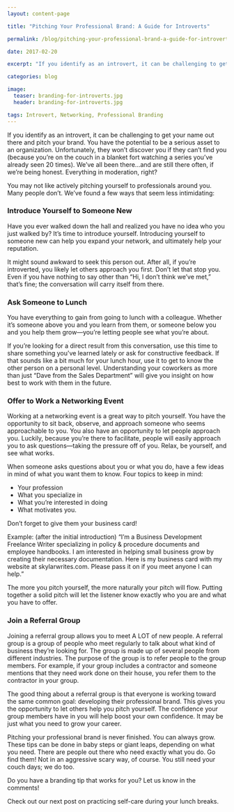 ```yaml
---
layout: content-page

title: "Pitching Your Professional Brand: A Guide for Introverts"

permalink: /blog/pitching-your-professional-brand-a-guide-for-introverts/

date: 2017-02-20

excerpt: "If you identify as an introvert, it can be challenging to get your name out there and pitch your brand. You have the potential to be a serious asset to an organization. Unfortunately, they won’t discover you if they can’t find you."

categories: blog

image:
  teaser: branding-for-introverts.jpg
  header: branding-for-introverts.jpg

tags: Introvert, Networking, Professional Branding
---
```


If you identify as an introvert, it can be challenging to get your name out there and pitch your brand. You have the potential to be a serious asset to an organization. Unfortunately, they won’t discover you if they can’t find you (because you’re on the couch in a blanket fort watching a series you’ve already seen 20 times). We’ve all been there...and are still there often, if we’re being honest. Everything in moderation, right? 

You may not like actively pitching yourself to professionals around you. Many people don’t. We’ve found a few ways that seem less intimidating:

### Introduce Yourself to Someone New

Have you ever walked down the hall and realized you have no idea who you just walked by? It’s time to introduce yourself. Introducing yourself to someone new can help you expand your network, and ultimately help your reputation. 

It might sound awkward to seek this person out. After all, if you’re introverted, you likely let others approach you first. Don’t let that stop you. Even if you have nothing to say other than “Hi, I don’t think we’ve met,” that’s fine; the conversation will carry itself from there. 

### Ask Someone to Lunch

You have everything to gain from going to lunch with a colleague. Whether it’s someone above you and you learn from them, or someone below you and you help them grow—you’re letting people see what you’re about. 

If you’re looking for a direct result from this conversation, use this time to share something you've learned lately or ask for constructive feedback. If that sounds like a bit much for your lunch hour, use it to get to know the other person on a personal level. Understanding your coworkers as more than just “Dave from the Sales Department” will give you insight on how best to work with them in the future. 

### Offer to Work a Networking Event

Working at a networking event is a great way to pitch yourself. You have the opportunity to sit back, observe, and approach someone who seems approachable to you. You also have an opportunity to let people approach you. Luckily, because you’re there to facilitate, people will easily approach you to ask questions—taking the pressure off of you. Relax, be yourself, and see what works. 

When someone asks questions about you or what you do, have a few ideas in mind of what you want them to know. Four topics to keep in mind: 

- Your profession
- What you specialize in
- What you’re interested in doing
- What motivates you.

Don’t forget to give them your business card! 

Example: (after the initial introduction) “I’m a Business Development Freelance Writer specializing in policy & procedure documents and employee handbooks. I am interested in helping small business grow by creating their necessary documentation. Here is my business card with my website at skylarwrites.com. Please pass it on if you meet anyone I can help.” 

The more you pitch yourself, the more naturally your pitch will flow. Putting together a solid pitch will let the listener know exactly who you are and what you have to offer. 

### Join a Referral Group

Joining a referral group allows you to meet A LOT of new people. A referral group is a group of people who meet regularly to talk about what kind of business they’re looking for. The group is made up of several people from different industries. The purpose of the group is to refer people to the group members. For example, if your group includes a contractor and someone mentions that they need work done on their house, you refer them to the contractor in your group.

The good thing about a referral group is that everyone is working toward the same common goal: developing their professional brand. This gives you the opportunity to let others help you pitch yourself. The confidence your group members have in you will help boost your own confidence. It may be just what you need to grow your career.  

Pitching your professional brand is never finished. You can always grow. These tips can be done in baby steps or giant leaps, depending on what you need. There are people out there who need exactly what you do. Go find them! Not in an aggressive scary way, of course. You still need your couch days; we do too. 

Do you have a branding tip that works for you? Let us know in the comments! 

Check out our next post on practicing self-care during your lunch breaks.